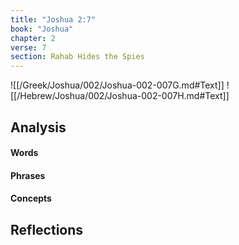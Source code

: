 ```yaml
---
title: "Joshua 2:7"
book: "Joshua"
chapter: 2
verse: 7
section: Rahab Hides the Spies
---
```

![[/Greek/Joshua/002/Joshua-002-007G.md#Text]]
![[/Hebrew/Joshua/002/Joshua-002-007H.md#Text]]

## Analysis

#### Words

#### Phrases

#### Concepts

## Reflections
